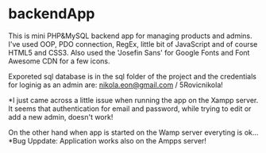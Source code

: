 # backendApp
This is mini PHP&amp;MySQL backend app for managing products and admins. I've used OOP, PDO connection, RegEx, little bit of JavaScript and of course HTML5 and CSS3. Also used the 'Josefin Sans' for Google Fonts and Font Awesome CDN for a few icons. 

Exporeted sql database is in the sql folder of the project and the credentials for loginig as an admin are: nikola.eon@gmail.com / 5Rovicnikola!

*I just came across a little issue when running the app on the Xampp server. It seems that authentication for email and password, while trying to edit or add a new admin, doesn't work!

On the other hand when app is started on the Wamp server everyting is ok...
*Bug Uppdate: Application works also on the Ampps server!
